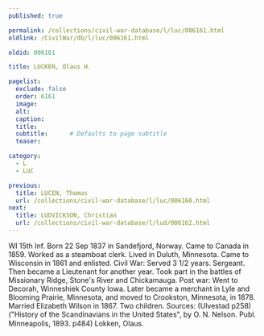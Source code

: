 ```yaml
---
published: true

permalink: /collections/civil-war-database/l/luc/006161.html
oldlink: /CivilWar/db/l/luc/006161.html

oldid: 006161

title: LUCKEN, Olaus H.

pagelist:
  exclude: false
  order: 6161
  image: 
  alt:
  caption:
  title:
  subtitle:      # Defaults to page subtitle
  teaser:

category: 
  - L 
  - LUC

previous:
  title: LUCEN, Thomas
  url: /collections/civil-war-database/l/luc/006160.html  
next:
  title: LUDVICKSON, Christian
  url: /collections/civil-war-database/l/lud/006162.html   
---
```

WI 15th Inf. Born 22 Sep 1837 in Sandefjord, Norway. Came to Canada in 1859. Worked as a steamboat clerk. Lived in Duluth, Minnesota. Came to Wisconsin in 1861 and enlisted. Civil War: Served 3 1/2 years. Sergeant. Then became a Lieutenant for another year. Took part in the battles of Missionary Ridge, Stone&#39;s River and Chickamauga. Post war: Went to Decorah, Winneshiek County Iowa. Later became a merchant in Lyle and Blooming Prairie, Minnesota, and moved to Crookston, Minnesota, in 1878. Married Elizabeth Wilson in 1867. Two children. Sources: (Ulvestad p258) (&quot;History of the Scandinavians in the United States&quot;, by O. N. Nelson. Publ. Minneapolis, 1893. p484) &#147;Lokken, Olaus&#148;.